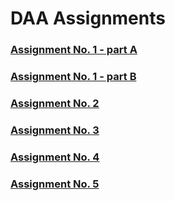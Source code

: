 # DAA Assignments

### [Assignment No. 1 - part A](./Ass1-part1.java)

### [Assignment No. 1 - part B](./Ass1-part2.java)

### [Assignment No. 2](./Ass2.java)

### [Assignment No. 3]()

### [Assignment No. 4](./Ass4.java)

### [Assignment No. 5]()
